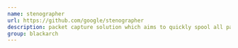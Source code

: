 ```yaml
---
name: stenographer
url: https://github.com/google/stenographer
description: packet capture solution which aims to quickly spool all packets to disk, then provide simple, fast access to subsets of those packets. URL : https://github.com/google/stenographer Groups : blackarch blackarch-sniffer blackarch-networking blackarch-forensic
group: blackarch
---
```

